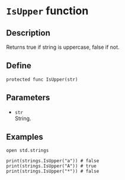 # ``IsUpper`` function

## Description
Returns true if string is uppercase, false if not.

## Define
```
protected func IsUpper(str)
```

## Parameters
+ ``str`` <br>
String.

## Examples
```
open std.strings

print(strings.IsUpper("a")) # false
print(strings.IsUpper("A")) # true
print(strings.IsUpper("*")) # false
```
